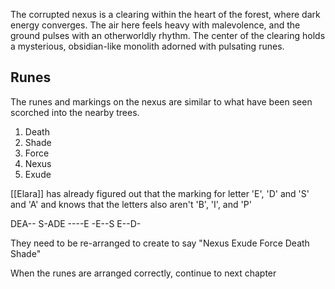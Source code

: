 The corrupted nexus is a clearing within the heart of the forest, where dark energy converges. The air here feels heavy with malevolence, and the ground pulses with an otherworldly rhythm. The center of the clearing holds a mysterious, obsidian-like monolith adorned with pulsating runes.
## Runes

The runes and markings on the nexus are similar to what have been seen scorched into the nearby trees. 

1) Death
2) Shade
3) Force
4) Nexus
5) Exude

[[Elara]] has already figured out that the marking for letter 'E', 'D' and 'S' and 'A' and knows that the letters also aren't 'B', 'I', and 'P'

DEA--
S-ADE
----E
-E--S
E--D-

They need to be re-arranged to create to say "Nexus Exude Force Death Shade"

When the runes are arranged correctly, continue to next chapter

